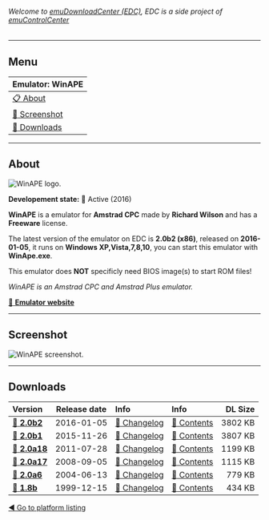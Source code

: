 ###### Welcome to [emuDownloadCenter (EDC)](https://github.com/PhoenixInteractiveNL/emuDownloadCenter/wiki/), EDC is a side project of [emuControlCenter](https://github.com/PhoenixInteractiveNL/emuControlCenter/wiki/)
***
## Menu
| **Emulator: WinAPE** |
|:---------|
| [:clipboard: About](#about) |
| [:sunrise: Screenshot](#screenshot) |
| [:floppy_disk: Downloads](#downloads) |
***
## About
![](https://github.com/PhoenixInteractiveNL/emuDownloadCenter/wiki/images_emulator/winape_logo_200.jpg "WinAPE logo.")

**Developement state:** :large_blue_circle: Active (2016)

**WinAPE** is a emulator for **Amstrad CPC** made by **Richard Wilson** and has a **Freeware** license.

The latest version of the emulator on EDC is **2.0b2 (x86)**, released on **2016-01-05**, it runs on **Windows XP,Vista,7,8,10**, you can start this emulator with **WinApe.exe**.

This emulator does **NOT** specificly need BIOS image(s) to start ROM files!

_WinAPE is an Amstrad CPC and Amstrad Plus emulator._

[:link: **Emulator website**](http://www.winape.net/)
***
## Screenshot
![](https://raw.githubusercontent.com/PhoenixInteractiveNL/emuDownloadCenter/master/hooks/winape/emulator_screenshot_01.jpg "WinAPE screenshot.")
***
## Downloads
| Version  | Release date  | Info       | Info       | DL Size    |
|:---------|:-------------:|:-----------|:-----------|-----------:|
| [:floppy_disk: **2.0b2**](https://github.com/PhoenixInteractiveNL/edc-repo0002/raw/master/winape/2.0b2.7z) | 2016-01-05 | [:page_facing_up: Changelog](https://github.com/PhoenixInteractiveNL/edc-repo0002/blob/master/winape/2.0b2_changelog.txt) | [:mag_right: Contents](https://github.com/PhoenixInteractiveNL/edc-repo0002/blob/master/winape/2.0b2_contents.txt) | 3802 KB |
| [:floppy_disk: **2.0b1**](https://github.com/PhoenixInteractiveNL/edc-repo0002/raw/master/winape/2.0b1.7z) | 2015-11-26 | [:page_facing_up: Changelog](https://github.com/PhoenixInteractiveNL/edc-repo0002/blob/master/winape/2.0b1_changelog.txt) | [:mag_right: Contents](https://github.com/PhoenixInteractiveNL/edc-repo0002/blob/master/winape/2.0b1_contents.txt) | 3807 KB |
| [:floppy_disk: **2.0a18**](https://github.com/PhoenixInteractiveNL/edc-repo0002/raw/master/winape/2.0a18.7z) | 2011-07-28 | [:page_facing_up: Changelog](https://github.com/PhoenixInteractiveNL/edc-repo0002/blob/master/winape/2.0a18_changelog.txt) | [:mag_right: Contents](https://github.com/PhoenixInteractiveNL/edc-repo0002/blob/master/winape/2.0a18_contents.txt) | 1199 KB |
| [:floppy_disk: **2.0a17**](https://github.com/PhoenixInteractiveNL/edc-repo0002/raw/master/winape/2.0a17.7z) | 2008-09-05 | [:page_facing_up: Changelog](https://github.com/PhoenixInteractiveNL/edc-repo0002/blob/master/winape/2.0a17_changelog.txt) | [:mag_right: Contents](https://github.com/PhoenixInteractiveNL/edc-repo0002/blob/master/winape/2.0a17_contents.txt) | 1115 KB |
| [:floppy_disk: **2.0a6**](https://github.com/PhoenixInteractiveNL/edc-repo0002/raw/master/winape/2.0a6.7z) | 2004-06-13 | [:page_facing_up: Changelog](https://github.com/PhoenixInteractiveNL/edc-repo0002/blob/master/winape/2.0a6_changelog.txt) | [:mag_right: Contents](https://github.com/PhoenixInteractiveNL/edc-repo0002/blob/master/winape/2.0a6_contents.txt) | 779 KB |
| [:floppy_disk: **1.8b**](https://github.com/PhoenixInteractiveNL/edc-repo0002/raw/master/winape/1.8b.7z) | 1999-12-15 | [:page_facing_up: Changelog](https://github.com/PhoenixInteractiveNL/edc-repo0002/blob/master/winape/1.8b_changelog.txt) | [:mag_right: Contents](https://github.com/PhoenixInteractiveNL/edc-repo0002/blob/master/winape/1.8b_contents.txt) | 434 KB |

[:arrow_backward: Go to platform listing](https://github.com/PhoenixInteractiveNL/emuDownloadCenter/wiki/EDC-Platform-List)
